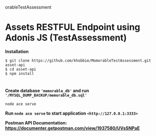 orableTestAssessment

# Assets RESTFUL Endpoint using Adonis JS (TestAssessment)


**Installation**

    $ git clone https://github.com/khobbie/MomorableTestAssessment.git asset-api
    $ cd asset-api
    $ npm install

#

**Create database `'memorable_db'` and run `'/MYSQL_DUMP_BACKUP/memorable_db.sql'`**

    node ace serve

**Run `node ace serve` to start application `<http://127.0.0.1:3333>`**

**Postman API Documentation: <https://documenter.getpostman.com/view/1937580/UVsSNPaE>**


